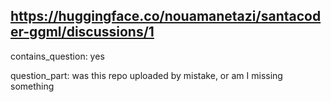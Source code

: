 ## https://huggingface.co/nouamanetazi/santacoder-ggml/discussions/1

contains_question: yes

question_part: was this repo uploaded by mistake, or am I missing something
